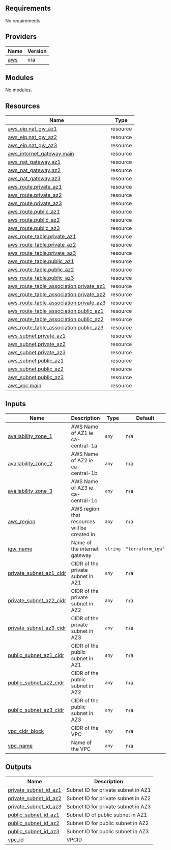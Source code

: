 <!-- BEGIN_TF_DOCS -->
## Requirements

No requirements.

## Providers

| Name | Version |
|------|---------|
| <a name="provider_aws"></a> [aws](#provider\_aws) | n/a |

## Modules

No modules.

## Resources

| Name | Type |
|------|------|
| [aws_eip.nat_gw_az1](https://registry.terraform.io/providers/hashicorp/aws/latest/docs/resources/eip) | resource |
| [aws_eip.nat_gw_az2](https://registry.terraform.io/providers/hashicorp/aws/latest/docs/resources/eip) | resource |
| [aws_eip.nat_gw_az3](https://registry.terraform.io/providers/hashicorp/aws/latest/docs/resources/eip) | resource |
| [aws_internet_gateway.main](https://registry.terraform.io/providers/hashicorp/aws/latest/docs/resources/internet_gateway) | resource |
| [aws_nat_gateway.az1](https://registry.terraform.io/providers/hashicorp/aws/latest/docs/resources/nat_gateway) | resource |
| [aws_nat_gateway.az2](https://registry.terraform.io/providers/hashicorp/aws/latest/docs/resources/nat_gateway) | resource |
| [aws_nat_gateway.az3](https://registry.terraform.io/providers/hashicorp/aws/latest/docs/resources/nat_gateway) | resource |
| [aws_route.private_az1](https://registry.terraform.io/providers/hashicorp/aws/latest/docs/resources/route) | resource |
| [aws_route.private_az2](https://registry.terraform.io/providers/hashicorp/aws/latest/docs/resources/route) | resource |
| [aws_route.private_az3](https://registry.terraform.io/providers/hashicorp/aws/latest/docs/resources/route) | resource |
| [aws_route.public_az1](https://registry.terraform.io/providers/hashicorp/aws/latest/docs/resources/route) | resource |
| [aws_route.public_az2](https://registry.terraform.io/providers/hashicorp/aws/latest/docs/resources/route) | resource |
| [aws_route.public_az3](https://registry.terraform.io/providers/hashicorp/aws/latest/docs/resources/route) | resource |
| [aws_route_table.private_az1](https://registry.terraform.io/providers/hashicorp/aws/latest/docs/resources/route_table) | resource |
| [aws_route_table.private_az2](https://registry.terraform.io/providers/hashicorp/aws/latest/docs/resources/route_table) | resource |
| [aws_route_table.private_az3](https://registry.terraform.io/providers/hashicorp/aws/latest/docs/resources/route_table) | resource |
| [aws_route_table.public_az1](https://registry.terraform.io/providers/hashicorp/aws/latest/docs/resources/route_table) | resource |
| [aws_route_table.public_az2](https://registry.terraform.io/providers/hashicorp/aws/latest/docs/resources/route_table) | resource |
| [aws_route_table.public_az3](https://registry.terraform.io/providers/hashicorp/aws/latest/docs/resources/route_table) | resource |
| [aws_route_table_association.private_az1](https://registry.terraform.io/providers/hashicorp/aws/latest/docs/resources/route_table_association) | resource |
| [aws_route_table_association.private_az2](https://registry.terraform.io/providers/hashicorp/aws/latest/docs/resources/route_table_association) | resource |
| [aws_route_table_association.private_az3](https://registry.terraform.io/providers/hashicorp/aws/latest/docs/resources/route_table_association) | resource |
| [aws_route_table_association.public_az1](https://registry.terraform.io/providers/hashicorp/aws/latest/docs/resources/route_table_association) | resource |
| [aws_route_table_association.public_az2](https://registry.terraform.io/providers/hashicorp/aws/latest/docs/resources/route_table_association) | resource |
| [aws_route_table_association.public_az3](https://registry.terraform.io/providers/hashicorp/aws/latest/docs/resources/route_table_association) | resource |
| [aws_subnet.private_az1](https://registry.terraform.io/providers/hashicorp/aws/latest/docs/resources/subnet) | resource |
| [aws_subnet.private_az2](https://registry.terraform.io/providers/hashicorp/aws/latest/docs/resources/subnet) | resource |
| [aws_subnet.private_az3](https://registry.terraform.io/providers/hashicorp/aws/latest/docs/resources/subnet) | resource |
| [aws_subnet.public_az1](https://registry.terraform.io/providers/hashicorp/aws/latest/docs/resources/subnet) | resource |
| [aws_subnet.public_az2](https://registry.terraform.io/providers/hashicorp/aws/latest/docs/resources/subnet) | resource |
| [aws_subnet.public_az3](https://registry.terraform.io/providers/hashicorp/aws/latest/docs/resources/subnet) | resource |
| [aws_vpc.main](https://registry.terraform.io/providers/hashicorp/aws/latest/docs/resources/vpc) | resource |

## Inputs

| Name | Description | Type | Default | Required |
|------|-------------|------|---------|:--------:|
| <a name="input_availability_zone_1"></a> [availability\_zone\_1](#input\_availability\_zone\_1) | AWS Name of AZ1 ie ca-central-1a | `any` | n/a | yes |
| <a name="input_availability_zone_2"></a> [availability\_zone\_2](#input\_availability\_zone\_2) | AWS Name of AZ2 ie ca-central-1b | `any` | n/a | yes |
| <a name="input_availability_zone_3"></a> [availability\_zone\_3](#input\_availability\_zone\_3) | AWS Name of AZ3 ie ca-central-1c | `any` | n/a | yes |
| <a name="input_aws_region"></a> [aws\_region](#input\_aws\_region) | AWS region that resources will be created in | `any` | n/a | yes |
| <a name="input_igw_name"></a> [igw\_name](#input\_igw\_name) | Name of the internet gateway | `string` | `"terraform_igw"` | no |
| <a name="input_private_subnet_az1_cidr"></a> [private\_subnet\_az1\_cidr](#input\_private\_subnet\_az1\_cidr) | CIDR of the private subnet in AZ1 | `any` | n/a | yes |
| <a name="input_private_subnet_az2_cidr"></a> [private\_subnet\_az2\_cidr](#input\_private\_subnet\_az2\_cidr) | CIDR of the private subnet in AZ2 | `any` | n/a | yes |
| <a name="input_private_subnet_az3_cidr"></a> [private\_subnet\_az3\_cidr](#input\_private\_subnet\_az3\_cidr) | CIDR of the private subnet in AZ3 | `any` | n/a | yes |
| <a name="input_public_subnet_az1_cidr"></a> [public\_subnet\_az1\_cidr](#input\_public\_subnet\_az1\_cidr) | CIDR of the public subnet in AZ1 | `any` | n/a | yes |
| <a name="input_public_subnet_az2_cidr"></a> [public\_subnet\_az2\_cidr](#input\_public\_subnet\_az2\_cidr) | CIDR of the public subnet in AZ2 | `any` | n/a | yes |
| <a name="input_public_subnet_az3_cidr"></a> [public\_subnet\_az3\_cidr](#input\_public\_subnet\_az3\_cidr) | CIDR of the public subnet in AZ3 | `any` | n/a | yes |
| <a name="input_vpc_cidr_block"></a> [vpc\_cidr\_block](#input\_vpc\_cidr\_block) | CIDR of the VPC | `any` | n/a | yes |
| <a name="input_vpc_name"></a> [vpc\_name](#input\_vpc\_name) | Name of the VPC | `any` | n/a | yes |

## Outputs

| Name | Description |
|------|-------------|
| <a name="output_private_subnet_id_az1"></a> [private\_subnet\_id\_az1](#output\_private\_subnet\_id\_az1) | Subnet ID for private subnet in AZ1 |
| <a name="output_private_subnet_id_az2"></a> [private\_subnet\_id\_az2](#output\_private\_subnet\_id\_az2) | Subnet ID for private subnet in AZ2 |
| <a name="output_private_subnet_id_az3"></a> [private\_subnet\_id\_az3](#output\_private\_subnet\_id\_az3) | Subnet ID for private subnet in AZ3 |
| <a name="output_public_subnet_id_az1"></a> [public\_subnet\_id\_az1](#output\_public\_subnet\_id\_az1) | Subnet ID of public subnet in AZ1 |
| <a name="output_public_subnet_id_az2"></a> [public\_subnet\_id\_az2](#output\_public\_subnet\_id\_az2) | Subnet ID for public subnet in AZ2 |
| <a name="output_public_subnet_id_az3"></a> [public\_subnet\_id\_az3](#output\_public\_subnet\_id\_az3) | Subnet ID for public subnet in AZ3 |
| <a name="output_vpc_id"></a> [vpc\_id](#output\_vpc\_id) | VPCID |
<!-- END_TF_DOCS -->